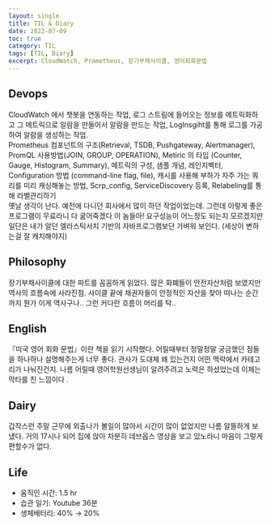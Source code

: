 ```yaml
---
layout: single
title: TIL & Diary
date: 2022-07-09
toc: true
category: TIL
tags: [TIL, Diary]
excerpt: CloudWatch, Prometheus, 장기부채사이클, 영어회화문법
---
```

## Devops
CloudWatch 에서 챗봇을 연동하는 작업, 로그 스트림에 들어오는 정보를 메트릭화하고 그 메트릭으로 알람을 만들어서 알람을 만드는 작업, LogInsgiht를 통해 로그를 가공하여 알람을 생성하는 작업.  
Prometheus 컴포넌트의 구조(Retrieval, TSDB, Pushgateway, Alertmanager), PromQL 사용방법(JOIN, GROUP, OPERATION), Metiric 의 타입 (Counter, Gauge, Histogram, Summary), 메트릭의 구성, 샘플 개념, 레인지벡터, Configuration 방법 (command-line flag, file), 캐시를 사용해 부하가 자주 가는 쿼리를 미리 캐싱해놓는 방법, Scrp\_config, ServiceDiscovery 등록, Relabeling를 통해 라벨관리하기  
옛날 생각이 난다. 예전에 다니던 회사에서 많이 하던 작업이었는데. 그런데 이렇게 좋은 프로그램이 무료라니 다 굶어죽겠다 이 놈들아! 요구성능이 어느정도 되는지 모르겠지만 일단은 내가 알던 엘라스틱서치 기반의 자바프로그램보단 가벼워 보인다. (세상이 변하는걸 잘 캐치해야지)

## Philosophy
장기부채사이클에 대한 파트를 꼼꼼하게 읽었다. 많은 화폐들이 안전자산처럼 보였지만 역사의 흐름속에 사라진점. 사이클 끝에 채권자들이 안정적인 자산을 찾아 떠나는 순간까지 뭔가 이게 역사구나.. 그런 커다란 흐름이 머리를 탁..

## English
『미국 영어 회화 문법』이란 책을 읽기 시작했다. 어릴때부터 정말정말 궁금했던 점들을 하나하나 설명해주는게 너무 좋다. 관사가 도대체 왜 있는건지 어떤 맥락에서 카테고리가 나눠진건지. 나름 어릴때 영어학원선생님이 알려주려고 노력은 하셨었는데 이제는 막타를 친 느낌이다 .

## Dairy
갑작스런 주말 근무에 외출나가 볼일이 많아서 시간이 많이 없었지만 나름 알뜰하게 보넀다. 거의 17시나 되어 집에 앉아 차분히 데브옵스 영상을 보고 있노라니 마음이 그렇게 편할수가 없다.

## Life
* 움직인 시간: 1.5 hr
* 습관 일기: Youtube 36분
* 생체배터리: 40% → 20%
  